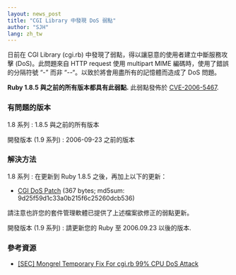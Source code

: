 ```yaml
---
layout: news_post
title: "CGI Library 中發現 DoS 弱點"
author: "SJH"
lang: zh_tw
---
```


日前在 CGI Library (cgi.rb) 中發現了弱點，得以讓惡意的使用者建立中斷服務攻擊 (DoS)。此問題來自 HTTP
request 使用 multipart MIME 編碼時，使用了錯誤的分隔符號 “-” 而非 “--“。以致於將會用盡所有的記憶體而造成了
DoS 問題。

**Ruby 1.8.5 與之前的所有版本都具有此弱點.** 此弱點發佈於 [CVE-2006-5467][1].

### 有問題的版本

1.8 系列
: 1\.8.5 與之前的所有版本

開發版本 (1.9 系列)
: 2006-09-23 之前的版本

### 解決方法

1.8 系列
: 在更新到 Ruby 1.8.5 之後，再加上以下的更新：

  * [CGI DoS Patch][2] (367 bytes; md5sum:
    9d25f59d1c33a0b215f6c25260dcb536)

  請注意也許您的套件管理軟體已提供了上述檔案欲修正的弱點更新。

開發版本 (1.9 系列)
: 請更新您的 Ruby 至 2006.09.23 以後的版本.

### 參考資源

* [ \[SEC\] Mongrel Temporary Fix For cgi.rb 99% CPU DoS Attack][3]



[1]: http://cve.mitre.org/cgi-bin/cvename.cgi?name=CVE-2006-5467
[2]: https://cache.ruby-lang.org/pub/ruby/1.8/ruby-1.8.5-cgi-dos-1.patch
[3]: http://rubyforge.org/pipermail/mongrel-users/2006-October/001946.html
